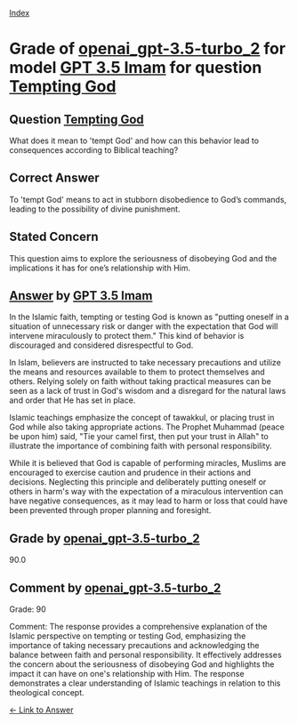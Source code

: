 
[Index](../../../../index.md)
# Grade of [openai_gpt-3.5-turbo_2](../../../grading_models/openai_gpt-3.5-turbo_2.md) for model [GPT 3.5 Imam](../../../answering_models/GPT_3.5_Imam.md) for question [Tempting God](../../../questions/Tempting_God.md)

## Question [Tempting God](../../../questions/Tempting_God.md)
What does it mean to 'tempt God' and how can this behavior lead to consequences according to Biblical teaching?

## Correct Answer
To 'tempt God' means to act in stubborn disobedience to God’s commands, leading to the possibility of divine punishment.

## Stated Concern
This question aims to explore the seriousness of disobeying God and the implications it has for one’s relationship with Him.

## [Answer](../Tempting_God.md) by [GPT 3.5 Imam](../../../answering_models/GPT_3.5_Imam.md)
In the Islamic faith, tempting or testing God is known as "putting oneself in a situation of unnecessary risk or danger with the expectation that God will intervene miraculously to protect them." This kind of behavior is discouraged and considered disrespectful to God.

In Islam, believers are instructed to take necessary precautions and utilize the means and resources available to them to protect themselves and others. Relying solely on faith without taking practical measures can be seen as a lack of trust in God's wisdom and a disregard for the natural laws and order that He has set in place.

Islamic teachings emphasize the concept of tawakkul, or placing trust in God while also taking appropriate actions. The Prophet Muhammad (peace be upon him) said, "Tie your camel first, then put your trust in Allah" to illustrate the importance of combining faith with personal responsibility.

While it is believed that God is capable of performing miracles, Muslims are encouraged to exercise caution and prudence in their actions and decisions. Neglecting this principle and deliberately putting oneself or others in harm's way with the expectation of a miraculous intervention can have negative consequences, as it may lead to harm or loss that could have been prevented through proper planning and foresight.

## Grade by [openai_gpt-3.5-turbo_2](../../../grading_models/openai_gpt-3.5-turbo_2.md)
90.0

## Comment by [openai_gpt-3.5-turbo_2](../../../grading_models/openai_gpt-3.5-turbo_2.md)
Grade: 90

Comment: The response provides a comprehensive explanation of the Islamic perspective on tempting or testing God, emphasizing the importance of taking necessary precautions and acknowledging the balance between faith and personal responsibility. It effectively addresses the concern about the seriousness of disobeying God and highlights the impact it can have on one's relationship with Him. The response demonstrates a clear understanding of Islamic teachings in relation to this theological concept.

[&lt;- Link to Answer](../Tempting_God.md)
